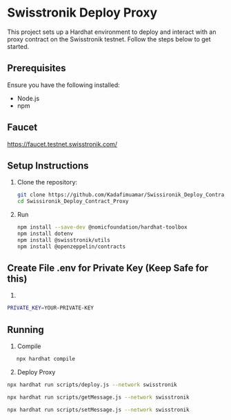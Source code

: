 # Swisstronik Deploy Proxy

This project sets up a Hardhat environment to deploy and interact with an proxy contract on the Swisstronik testnet. Follow the steps below to get started.

## Prerequisites

Ensure you have the following installed:
- Node.js
- npm

## Faucet

https://faucet.testnet.swisstronik.com/

## Setup Instructions

1. Clone the repository:
    ```sh
    git clone https://github.com/Kadafimuamar/Swissironik_Deploy_Contract_Proxy.git
    cd Swissironik_Deploy_Contract_Proxy
    ```

2. Run

    ```bash
    npm install --save-dev @nomicfoundation/hardhat-toolbox
    npm install dotenv
    npm install @swisstronik/utils
    npm install @openzeppelin/contracts
    ```

## Create File .env for Private Key (Keep Safe for this)

1. 

```bash
PRIVATE_KEY=YOUR-PRIVATE-KEY
```

## Running

1. Compile

 ```bash
    npx hardhat compile
```

2. Deploy Proxy

```bash
npx hardhat run scripts/deploy.js --network swisstronik
```

```bash
npx hardhat run scripts/getMessage.js --network swisstronik
```

```bash
npx hardhat run scripts/setMessage.js --network swisstronik
```

